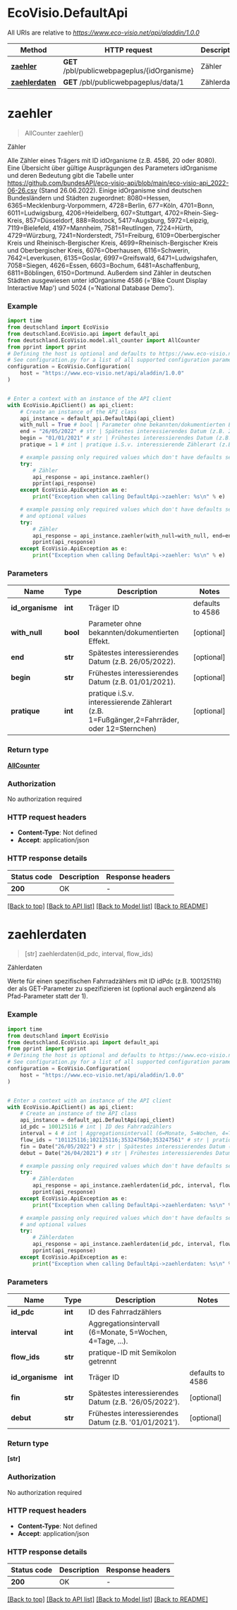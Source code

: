 # EcoVisio.DefaultApi

All URIs are relative to *https://www.eco-visio.net/api/aladdin/1.0.0*

Method | HTTP request | Description
------------- | ------------- | -------------
[**zaehler**](DefaultApi.md#zaehler) | **GET** /pbl/publicwebpageplus/{idOrganisme} | Zähler
[**zaehlerdaten**](DefaultApi.md#zaehlerdaten) | **GET** /pbl/publicwebpageplus/data/1 | Zählerdaten


# **zaehler**
> AllCounter zaehler()

Zähler

Alle Zähler eines Trägers mit ID idOrganisme (z.B. 4586, 20 oder 8080). Eine Übersicht über gültige Ausprägungen des Parameters idOrganisme und deren Bedeutung gibt die Tabelle unter https://github.com/bundesAPI/eco-visio-api/blob/main/eco-visio-api_2022-06-26.csv (Stand 26.06.2022). Einige idOrganisme sind deutschen Bundesländern und Städten zugeordnet: 8080=Hessen, 6365=Mecklenburg-Vorpommern, 4728=Berlin, 677=Köln, 4701=Bonn, 6011=Ludwigsburg, 4206=Heidelberg, 607=Stuttgart, 4702=Rhein-Sieg-Kreis, 857=Düsseldorf, 888=Rostock, 5417=Augsburg, 5972=Leipzig, 7119=Bielefeld, 4197=Mannheim, 7581=Reutlingen, 7224=Hürth, 4729=Würzburg, 7241=Norderstedt, 751=Freiburg, 6109=Oberbergischer Kreis und Rheinisch-Bergischer Kreis, 4699=Rheinisch-Bergischer Kreis und Oberbergischer Kreis, 6076=Oberhausen, 6116=Schwerin, 7642=Leverkusen, 6135=Goslar, 6997=Greifswald, 6471=Ludwigshafen, 7058=Siegen, 4626=Essen, 6603=Bochum, 6481=Aschaffenburg, 6811=Böblingen, 6150=Dortmund.   Außerdem sind Zähler in deutschen Städten ausgewiesen unter idOrganisme 4586 (='Bike Count Display Interactive Map') und 5024 (='National Database Demo'). 

### Example


```python
import time
from deutschland import EcoVisio
from deutschland.EcoVisio.api import default_api
from deutschland.EcoVisio.model.all_counter import AllCounter
from pprint import pprint
# Defining the host is optional and defaults to https://www.eco-visio.net/api/aladdin/1.0.0
# See configuration.py for a list of all supported configuration parameters.
configuration = EcoVisio.Configuration(
    host = "https://www.eco-visio.net/api/aladdin/1.0.0"
)


# Enter a context with an instance of the API client
with EcoVisio.ApiClient() as api_client:
    # Create an instance of the API class
    api_instance = default_api.DefaultApi(api_client)
    with_null = True # bool | Parameter ohne bekannten/dokumentierten Effekt. (optional)
    end = "26/05/2022" # str | Spätestes interessierendes Datum (z.B. 26/05/2022). (optional)
    begin = "01/01/2021" # str | Frühestes interessierendes Datum (z.B. 01/01/2021). (optional)
    pratique = 1 # int | pratique i.S.v. interessierende Zählerart (z.B. 1=Fußgänger,2=Fahrräder, oder 12=Sternchen) (optional)

    # example passing only required values which don't have defaults set
    try:
        # Zähler
        api_response = api_instance.zaehler()
        pprint(api_response)
    except EcoVisio.ApiException as e:
        print("Exception when calling DefaultApi->zaehler: %s\n" % e)

    # example passing only required values which don't have defaults set
    # and optional values
    try:
        # Zähler
        api_response = api_instance.zaehler(with_null=with_null, end=end, begin=begin, pratique=pratique)
        pprint(api_response)
    except EcoVisio.ApiException as e:
        print("Exception when calling DefaultApi->zaehler: %s\n" % e)
```


### Parameters

Name | Type | Description  | Notes
------------- | ------------- | ------------- | -------------
 **id_organisme** | **int**| Träger ID | defaults to 4586
 **with_null** | **bool**| Parameter ohne bekannten/dokumentierten Effekt. | [optional]
 **end** | **str**| Spätestes interessierendes Datum (z.B. 26/05/2022). | [optional]
 **begin** | **str**| Frühestes interessierendes Datum (z.B. 01/01/2021). | [optional]
 **pratique** | **int**| pratique i.S.v. interessierende Zählerart (z.B. 1&#x3D;Fußgänger,2&#x3D;Fahrräder, oder 12&#x3D;Sternchen) | [optional]

### Return type

[**AllCounter**](AllCounter.md)

### Authorization

No authorization required

### HTTP request headers

 - **Content-Type**: Not defined
 - **Accept**: application/json


### HTTP response details

| Status code | Description | Response headers |
|-------------|-------------|------------------|
**200** | OK |  -  |

[[Back to top]](#) [[Back to API list]](../README.md#documentation-for-api-endpoints) [[Back to Model list]](../README.md#documentation-for-models) [[Back to README]](../README.md)

# **zaehlerdaten**
> [str] zaehlerdaten(id_pdc, interval, flow_ids)

Zählerdaten

Werte für einen spezifischen Fahrradzählers mit ID idPdc (z.B. 100125116) der als GET-Parameter zu spezifizieren ist (optional auch ergänzend als Pfad-Parameter statt der 1).

### Example


```python
import time
from deutschland import EcoVisio
from deutschland.EcoVisio.api import default_api
from pprint import pprint
# Defining the host is optional and defaults to https://www.eco-visio.net/api/aladdin/1.0.0
# See configuration.py for a list of all supported configuration parameters.
configuration = EcoVisio.Configuration(
    host = "https://www.eco-visio.net/api/aladdin/1.0.0"
)


# Enter a context with an instance of the API client
with EcoVisio.ApiClient() as api_client:
    # Create an instance of the API class
    api_instance = default_api.DefaultApi(api_client)
    id_pdc = 100125116 # int | ID des Fahrradzählers
    interval = 4 # int | Aggregationsintervall (6=Monate, 5=Wochen, 4=Tage, ...).
    flow_ids = "101125116;102125116;353247560;353247561" # str | pratique-ID mit Semikolon getrennt
    fin = Date("26/05/2022") # str | Spätestes interessierendes Datum (z.B. '26/05/2022'). (optional)
    debut = Date("26/04/2021") # str | Frühestes interessierendes Datum (z.B. '01/01/2021'). (optional)

    # example passing only required values which don't have defaults set
    try:
        # Zählerdaten
        api_response = api_instance.zaehlerdaten(id_pdc, interval, flow_ids)
        pprint(api_response)
    except EcoVisio.ApiException as e:
        print("Exception when calling DefaultApi->zaehlerdaten: %s\n" % e)

    # example passing only required values which don't have defaults set
    # and optional values
    try:
        # Zählerdaten
        api_response = api_instance.zaehlerdaten(id_pdc, interval, flow_ids, fin=fin, debut=debut)
        pprint(api_response)
    except EcoVisio.ApiException as e:
        print("Exception when calling DefaultApi->zaehlerdaten: %s\n" % e)
```


### Parameters

Name | Type | Description  | Notes
------------- | ------------- | ------------- | -------------
 **id_pdc** | **int**| ID des Fahrradzählers |
 **interval** | **int**| Aggregationsintervall (6&#x3D;Monate, 5&#x3D;Wochen, 4&#x3D;Tage, ...). |
 **flow_ids** | **str**| pratique-ID mit Semikolon getrennt |
 **id_organisme** | **int**| Träger ID | defaults to 4586
 **fin** | **str**| Spätestes interessierendes Datum (z.B. &#39;26/05/2022&#39;). | [optional]
 **debut** | **str**| Frühestes interessierendes Datum (z.B. &#39;01/01/2021&#39;). | [optional]

### Return type

**[str]**

### Authorization

No authorization required

### HTTP request headers

 - **Content-Type**: Not defined
 - **Accept**: application/json


### HTTP response details

| Status code | Description | Response headers |
|-------------|-------------|------------------|
**200** | OK |  -  |

[[Back to top]](#) [[Back to API list]](../README.md#documentation-for-api-endpoints) [[Back to Model list]](../README.md#documentation-for-models) [[Back to README]](../README.md)

